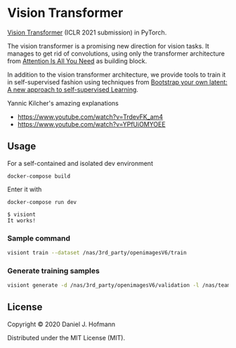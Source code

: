 # Vision Transformer

[Vision Transformer](https://openreview.net/forum?id=YicbFdNTTy) (ICLR 2021 submission) in PyTorch.

The vision transformer is a promising new direction for vision tasks. It manages to get rid of convolutions, using only the transformer architecture from [Attention Is All You Need](https://arxiv.org/abs/1706.03762) as building block.

In addition to the vision transformer architecture, we provide tools to train it in self-supervised fashion using techniques from [Bootstrap your own latent: A new approach to self-supervised Learning](https://arxiv.org/abs/2006.07733).

Yannic Kilcher's amazing explanations
- https://www.youtube.com/watch?v=TrdevFK_am4
- https://www.youtube.com/watch?v=YPfUiOMYOEE


## Usage

For a self-contained and isolated dev environment

    docker-compose build

Enter it with

    docker-compose run dev

    $ visiont
    It works!

### Sample command

```sh
visiont train --dataset /nas/3rd_party/openimagesV6/train
```


### Generate training samples

```sh
visiont generate -d /nas/3rd_party/openimagesV6/validation -l /nas/team-space/experiments/vision-t/09-11-2010/samples -n 100
```

## License

Copyright © 2020 Daniel J. Hofmann

Distributed under the MIT License (MIT).
